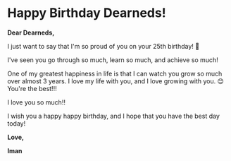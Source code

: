 # Happy Birthday Dearneds!

**Dear Dearneds,**

I just want to say that I'm so proud of you on your 25th birthday! 🎉

I've seen you go through so much, learn so much, and achieve so much!

One of my greatest happiness in life is that I can watch you grow so much over almost 3 years. I love my life with you, and I love growing with you. 😊 You're the best!!!

I love you so much!!

I wish you a happy happy birthday, and I hope that you have the best day today!

**Love,**

**Iman**

